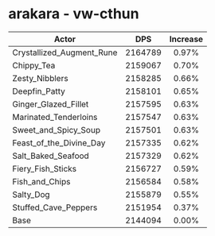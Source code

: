# arakara - vw-cthun
| Actor | DPS | Increase |
|---|:---:|:---:|
|Crystallized_Augment_Rune|2164789|0.97%|
|Chippy_Tea|2159067|0.70%|
|Zesty_Nibblers|2158285|0.66%|
|Deepfin_Patty|2158101|0.65%|
|Ginger_Glazed_Fillet|2157595|0.63%|
|Marinated_Tenderloins|2157547|0.63%|
|Sweet_and_Spicy_Soup|2157501|0.63%|
|Feast_of_the_Divine_Day|2157335|0.62%|
|Salt_Baked_Seafood|2157329|0.62%|
|Fiery_Fish_Sticks|2156727|0.59%|
|Fish_and_Chips|2156584|0.58%|
|Salty_Dog|2155879|0.55%|
|Stuffed_Cave_Peppers|2151954|0.37%|
|Base|2144094|0.00%|
